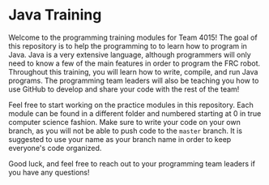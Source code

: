 # Java Training

Welcome to the programming training modules for Team 4015!  The goal of this repository is to help the programming to to learn how to program in Java.  Java is a very extensive language, although programmers will only need to know a few of the main features in order to program the FRC robot.  Throughout this training, you will learn how to write, compile, and run Java programs.  The programming team leaders will also be teaching you how to use GitHub to develop and share your code with the rest of the team!

Feel free to start working on the practice modules in this repository.  Each module can be found in a different folder and numbered starting at 0 in true computer science fashion.  Make sure to write your code on your own branch, as you will not be able to push code to the `master` branch.  It is suggested to use your name as your branch name in order to keep everyone's code organized.

Good luck, and feel free to reach out to your programming team leaders if you have any questions!
